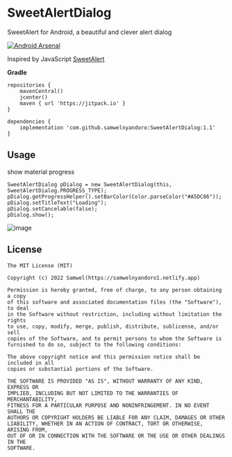 SweetAlertDialog
===================
SweetAlert for Android, a beautiful and clever alert dialog

[![Android Arsenal](https://img.shields.io/badge/Android%20Arsenal-Sweet%20Alert%20Dialog-brightgreen.svg?style=flat)](https://android-arsenal.com/details/1/1065)

Inspired by JavaScript [SweetAlert](http://tristanedwards.me/sweetalert)

**Gradle**

    repositories {
        mavenCentral()
        jcenter()
        maven { url 'https://jitpack.io' }
    }

    dependencies {
        implementation 'com.github.samwelnyandoro:SweetAlertDialog:1.1'
    }

## Usage

show material progress

    SweetAlertDialog pDialog = new SweetAlertDialog(this, SweetAlertDialog.PROGRESS_TYPE);
    pDialog.getProgressHelper().setBarColor(Color.parseColor("#A5DC86"));
    pDialog.setTitleText("Loading");
    pDialog.setCancelable(false);
    pDialog.show();
    
 ![image](https://github.com/pedant/sweet-alert-dialog/raw/master/play_progress.gif)
 
 ## License

    The MIT License (MIT)

    Copyright (c) 2022 Samwel(https://samwelnyandoro1.netlify.app)

    Permission is hereby granted, free of charge, to any person obtaining a copy
    of this software and associated documentation files (the "Software"), to deal
    in the Software without restriction, including without limitation the rights
    to use, copy, modify, merge, publish, distribute, sublicense, and/or sell
    copies of the Software, and to permit persons to whom the Software is
    furnished to do so, subject to the following conditions:

    The above copyright notice and this permission notice shall be included in all
    copies or substantial portions of the Software.

    THE SOFTWARE IS PROVIDED "AS IS", WITHOUT WARRANTY OF ANY KIND, EXPRESS OR
    IMPLIED, INCLUDING BUT NOT LIMITED TO THE WARRANTIES OF MERCHANTABILITY,
    FITNESS FOR A PARTICULAR PURPOSE AND NONINFRINGEMENT. IN NO EVENT SHALL THE
    AUTHORS OR COPYRIGHT HOLDERS BE LIABLE FOR ANY CLAIM, DAMAGES OR OTHER
    LIABILITY, WHETHER IN AN ACTION OF CONTRACT, TORT OR OTHERWISE, ARISING FROM,
    OUT OF OR IN CONNECTION WITH THE SOFTWARE OR THE USE OR OTHER DEALINGS IN THE
    SOFTWARE.
